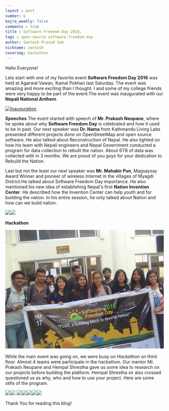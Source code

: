 ```yaml
---
layout : post
number: 6
bajra_weekly: false
comments : true
title : Software Freedom Day 2016,
tags : open-source software-freedom-day
author: Santosh Prasad Sah
nickname: santosh
coverimg: hackathon
---
```


Hello Everyone!

Lets start with one of my favorite event **Software Freedom Day 2016** was held at Agarwal Vawan, Kamal Pokhari last Saturday. The event was amazing and more exciting than I thought. I and some of my college friends were very happy to be part of the event.The event was inaugurated with our **Nepali National Anthem**.

[![Inauguration](https://scontent-hkg3-1.xx.fbcdn.net/v/t1.0-9/14344125_1167537006639782_8420851349493484061_n.jpg?oh=e5285f6fd426eb894624edcb87f9ee03&oe=586CB941)](https://www.youtube.com/watch?v=otlFMaxfcdU)


**Speeches**
The event started with speech of **Mr. Prakash Neupane**, where he spoke about why **Software Freedom Day** is celebrated and how it used to be in past. Our next speaker was **Dr. Nama** from Kathmandu Living Labs presented different projects done on OpenStreetMap and open source software. He also talked about Reconstruction of Nepal. He also lighted on how his team with Nepali engineers and Nepal Government conducted a program for data collection to rebuilt the nation. About 6TB of data was collected with in 3 months. We are proud of you guys for your dedication to Rebuild the Nation.

Last but not the least our next speaker was **Mr. Mahabir Pun**, Magsaysay Award Winner and pioneer of wireless Internet in the villages of Myagdi District.He talked about Software Freedom Day importance. He also mentioned his new idea of establishing Nepal's first **Nation Invention Center**. He described how the Invention Center can help youth and for building the nation. In his entire session, he only talked about Nation and how can we build nation.

<img src="http://roshan.info.np/wp-content/uploads/2016/09/sfd2.jpg" width="200"><img src="http://roshan.info.np/wp-content/uploads/2016/09/sfd3.jpg" width="200">


**Hackathon**

![Hackathon Teams](/public/images/posts/hackathon.jpg)

While the main event was going on, we were busy on *Hackathon* on third floor. Almost 4 teams were participate in the hackathon. Our mentor Mr. Prakash Neupane and Hempal Shrestha gave us some idea to research on our projects before building the platform. Hempal Shrestha sir also crossed questioned us as why, who and how to use your project. Here are some stills of the program.

<img src="https://scontent-hkg3-1.xx.fbcdn.net/v/t1.0-9/14358850_1167847229942093_3384530679589811417_n.jpg?oh=361cff47cf66c461f69347c0065cf97a&oe=58674782" width="100"><img src="http://roshan.info.np/wp-content/uploads/2016/09/sfd6.jpg" width="100">
<img src="https://scontent-hkg3-1.xx.fbcdn.net/v/t1.0-9/14359266_1167846626608820_3299941801603975600_n.jpg?oh=4239f5c3934a1ea68d7c6d1ef929e0b1&oe=5880611E" width="100"><img src="https://scontent-hkg3-1.xx.fbcdn.net/v/t1.0-9/14390814_1167908763269273_1221310109130410600_n.jpg?oh=928960703c3974041e28913ad2f2975c&oe=586E6AF4" width="100"><img src="https://scontent-hkg3-1.xx.fbcdn.net/v/t1.0-9/14370403_1167581823301967_7988283618119696311_n.jpg?oh=45bd9b3fa01128a55dc09f9b201476b4&oe=5865FEBA" width="100"><img src="https://scontent-hkg3-1.xx.fbcdn.net/v/t1.0-9/14330063_1167907103269439_9216534624777253516_n.jpg?oh=b02653c9059d2ed297dda77b0365947b&oe=587D89F3" width="100"><img src="https://scontent-hkg3-1.xx.fbcdn.net/v/t1.0-9/14390977_1141174752642408_2219196054828407671_n.jpg?oh=93d06d3ed951571fb84fe52249e9e06b&oe=5869D23E">

Thank You for reading this blog!
